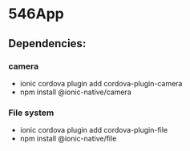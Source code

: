 # 546App


## Dependencies:  
### camera  
* ionic cordova plugin add cordova-plugin-camera  
* npm install @ionic-native/camera  
### File system  
* ionic cordova plugin add cordova-plugin-file  
* npm install @ionic-native/file  

